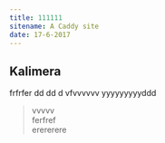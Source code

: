 ```yaml
---
title: 111111
sitename: A Caddy site
date: 17-6-2017
---
```



## Kalimera 
frfrfer dd dd d vfvvvvvv    yyyyyyyyyddd

> vvvvv   
> ferfref    
> erererere
